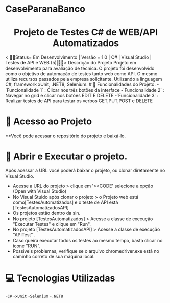 # CaseParanaBanco
<h1 align="center"> Projeto de Testes C# de WEB/API Automatizados </h1>
< 👷‍♀️Status= Em Desenvolvimento | Versão = 1.0 | C# | Visual Studio | Testes de API e WEB (5)|👷‍♀️>
Descrição do Projeto
Projeto em desenvolvimento para avaliação de técnica. O projeto foi desenvolvido como o objetivo de automação de testes tanto web como API. O mesmo utiliza recursos passados pela empresa solicitante. Utilizando a linguagem C#, framework xUnit, .NET8, Selenium.
# 🔨 Funcionalidades do Projeto.
-`Funcionalidade 1` : Clicar nos três botões da interface
-`Funcionalidade 2` : Navegar no grid e clicar nos botões EDIT E DELETE
-`Funcionalidade 3` : Realizar testes de API para testar os verbos GET,PUT,POST e DELETE

# 📂 Acesso ao Projeto
**Você pode acessar o repositório do projeto e baixá-lo.
# 🧪 Abrir e Executar o projeto.
Após acessar a URL você poderá baixar o projeto, ou clonar diretamente no Visual Studio.
- Acesse a URL do projeto > clique em '<>CODE' selecione a opção (Open with Visual Studio)
- No Visual Stuido após clonar o projeto > o Projeto web está como[TestesAutomatizados] e o teste de API está [TestesAutomatizadosAPI]
- Os projetos estão dentro da sln.
- No projeto [TestesAutomatizados] > Acesse a classe de execução "Executar Testes" e clique em "Run".
- No projeto [TestesAutomatizadosAPI] > Acesse a classe de execução "APITest" .
- Caso queira executar todos os testes ao mesmo tempo, basta clicar no icone "RUN".
- Possiveis problemas, verifique se o arquivo chromedriver.exe está no caminho correto de sua máquina local.

# 💻 Tecnologias Utilizadas
-`C#`
-`xUnit`
-`Selenium` 
-`.NET8` 
